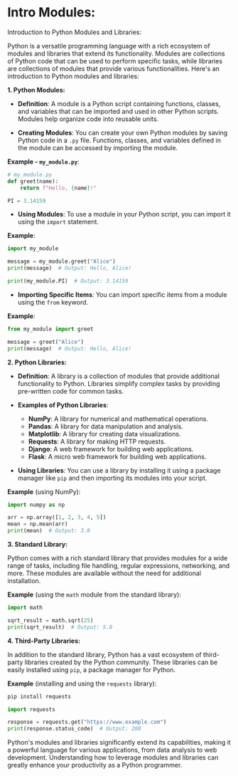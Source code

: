 # Intro Modules:

Introduction to Python Modules and Libraries:

Python is a versatile programming language with a rich ecosystem of modules and libraries that extend its functionality. Modules are collections of Python code that can be used to perform specific tasks, while libraries are collections of modules that provide various functionalities. Here's an introduction to Python modules and libraries:

**1. Python Modules:**

- **Definition**: A module is a Python script containing functions, classes, and variables that can be imported and used in other Python scripts. Modules help organize code into reusable units.

- **Creating Modules**: You can create your own Python modules by saving Python code in a `.py` file. Functions, classes, and variables defined in the module can be accessed by importing the module.

**Example - `my_module.py`**:
```python
# my_module.py
def greet(name):
    return f"Hello, {name}!"

PI = 3.14159
```

- **Using Modules**: To use a module in your Python script, you can import it using the `import` statement.

**Example**:
```python
import my_module

message = my_module.greet("Alice")
print(message)  # Output: Hello, Alice!

print(my_module.PI)  # Output: 3.14159
```

- **Importing Specific Items**: You can import specific items from a module using the `from` keyword.

**Example**:
```python
from my_module import greet

message = greet("Alice")
print(message)  # Output: Hello, Alice!
```

**2. Python Libraries:**

- **Definition**: A library is a collection of modules that provide additional functionality to Python. Libraries simplify complex tasks by providing pre-written code for common tasks.

- **Examples of Python Libraries**:
  - **NumPy**: A library for numerical and mathematical operations.
  - **Pandas**: A library for data manipulation and analysis.
  - **Matplotlib**: A library for creating data visualizations.
  - **Requests**: A library for making HTTP requests.
  - **Django**: A web framework for building web applications.
  - **Flask**: A micro web framework for building web applications.

- **Using Libraries**: You can use a library by installing it using a package manager like `pip` and then importing its modules into your script.

**Example** (using NumPy):
```python
import numpy as np

arr = np.array([1, 2, 3, 4, 5])
mean = np.mean(arr)
print(mean)  # Output: 3.0
```

**3. Standard Library:**

Python comes with a rich standard library that provides modules for a wide range of tasks, including file handling, regular expressions, networking, and more. These modules are available without the need for additional installation.

**Example** (using the `math` module from the standard library):
```python
import math

sqrt_result = math.sqrt(25)
print(sqrt_result)  # Output: 5.0
```

**4. Third-Party Libraries:**

In addition to the standard library, Python has a vast ecosystem of third-party libraries created by the Python community. These libraries can be easily installed using `pip`, a package manager for Python.

**Example** (installing and using the `requests` library):
```bash
pip install requests
```

```python
import requests

response = requests.get("https://www.example.com")
print(response.status_code)  # Output: 200
```

Python's modules and libraries significantly extend its capabilities, making it a powerful language for various applications, from data analysis to web development. Understanding how to leverage modules and libraries can greatly enhance your productivity as a Python programmer.